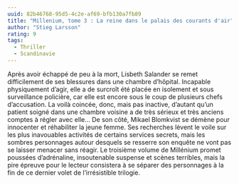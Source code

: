 ```yaml
---
uuid: 82b46768-95d5-4c2e-af69-bfb130a7fb89
title: "Millenium, tome 3 : La reine dans le palais des courants d'air"
author: "Stieg Larsson"
rating: 9
tags:
  - Thriller
  - Scandinavie
---
```


Après avoir échappé de peu à la mort, Lisbeth Salander se remet difficilement de ses blessures dans une chambre d’hôpital. Incapable physiquement d’agir, elle a de surcroît été placée en isolement et sous surveillance policière, car elle est encore sous le coup de plusieurs chefs d’accusation. La voilà coincée, donc, mais pas inactive, d’autant qu’un patient soigné dans une chambre voisine a de très sérieux et très anciens comptes à régler avec elle…
De son côté, Mikael Blomkvist se démène pour innocenter et réhabiliter la jeune femme. Ses recherches lèvent le voile sur les plus inavouables activités de certains services secrets, mais les sombres personnages autour desquels se resserre son enquête ne vont pas se laisser menacer sans réagir.
Le troisième volume de Millénium promet poussées d’adrénaline, insoutenable suspense et scènes terribles, mais la pire épreuve pour le lecteur consistera à se séparer des personnages à la fin de ce dernier volet de l’irrésistible trilogie.